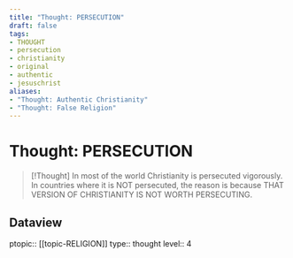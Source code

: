 ```yaml
---
title: "Thought: PERSECUTION"
draft: false
tags:
- THOUGHT
- persecution
- christianity
- original
- authentic
- jesuschrist
aliases:
- "Thought: Authentic Christianity"
- "Thought: False Religion"
---
```

# Thought: PERSECUTION
> [!Thought]
> In most of the world Christianity is persecuted vigorously.
> In countries where it is NOT persecuted, the reason is because THAT VERSION OF CHRISTIANITY IS NOT WORTH PERSECUTING.

## Dataview
ptopic:: [[topic-RELIGION]]
type:: thought
level:: 4
